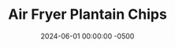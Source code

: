 ---
layout: post
title:  "Air Fryer Plantain Chips"
date:   2024-06-01 00:00:00 -0500
categories: 
- Recipes
- Finger Foods
permalink: /recipes/plantain0chips
image: /assets/Food/Finger Food/Plantain Chips/plantain-chips-cover.jpg
ing: plantainchips-ing
facts: plantainchips-facts
section1: 
start2: 
section2: 
start3: 
section3: 
start4: 
section4: 
start5: 
section5: 
Prep: 30
Rest: 
Cook: 90
Source1: https://www.allrecipes.com/recipe/270825/air-fryer-plantain-chips/
Source2:
whisk: https://s.samsungfood.com/5Bj2f 
tags: 
- plantains
- chips
- dip
- salsa
- hummus
- vegetable
- snack
Description: These plantain chips are healthy, crunchy, and great to dip in hummus (here I'm dipping in my <a href="creamy-pesto-hummus">Creamy Pesto Hummus</a>). They're the best replacement for standard chips while still feeling like the real deal (sorry sliced peppers and carrots, you're great too)
Instructions: 
- Cut the ends off the plantain, and peel with a knife. Thinly slice your plantain, and add to a medium bowl. Drizzle with oil, and season with garlic, onion, salt, and turmeric<br><Br>

- Lightly spray the basket with oil. Arrange in a single layer in your air fryer basket (you may need to fry in 2 batches). Lightly spray the tops with oil<br><br>

- Air fry at 400F for about 10 minutes, or until golden brown, but not burnt. Transfer to a wire rack to cool and crisp<br><br>
- <center><img src="/assets/Food/Finger Food/Plantain Chips/plantain-chips-3.jpg" alt="" class="instruction-image"></center>
---